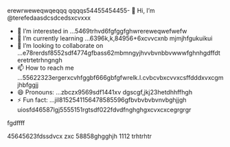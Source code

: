 erewrweweqwqeqqq    qqqqs54455454455- 👋 Hi, I’m @terefedaasdcsdcedsxcvxxx
- 👀 I’m interested in ...5469trhvd6fgfggfghwrereweqwefwefw
- 🌱 I’m currently learning ...6396k,k,84956+6xcvvcxnb mjmjhfgukuikui
- 💞️ I’m looking to collaborate on ...e78rerdsf8552sdf4774gfbass62mbmngyjhvvbvnbbvwwwfghnhgdffdteretrtetrhngngh
- 📫 How to reach me ...55622323ergerxcvhfggbf666gbfgfwrelk.l.cvbcvbxcvvxcsffdddxvxcgmjhbfggjj
- 😄 Pronouns: ...zbczx9569sdf1441xv dgscgf,jkj23hetdhhffhgh
- ⚡ Fun fact: ...jil8152541156478585596gfbvbvbvbvnvbghjjgh
uiosfd46587lgj5555151rgtsdf022fdvdfnghghgxcvxcxcegrgrgr
<!---s555555dgf47448533662453hngbvh
--->fgdffff
45645623fdssdvcx
zxc
58858ghgghjh
1112
trhtrhtr

